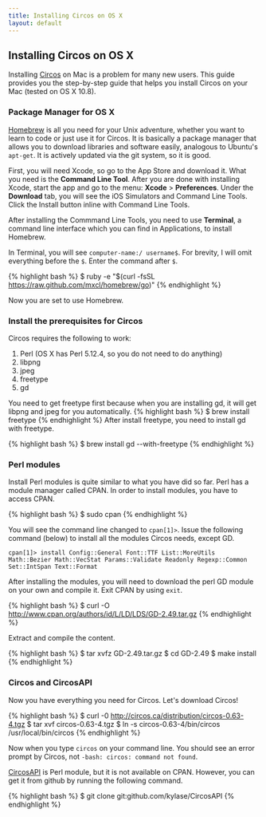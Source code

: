 ```yaml
---
title: Installing Circos on OS X
layout: default
---
```


## Installing Circos on OS X

Installing [Circos](http://www.circos.ca) on Mac is a problem for many new users. This guide provides you the step-by-step guide that helps you install Circos on your Mac (tested on OS X 10.8). 

### Package Manager for OS X

[Homebrew](http://mxcl.github.com/homebrew/) is all you need for your Unix adventure, whether you want to learn to code or just use it for Circos. It is basically a package manager that allows you to download libraries and software easily, analogous to Ubuntu's `apt-get`. It is actively updated via the git system, so it is good.

First, you will need Xcode, so go to the App Store and download it. What you need is the **Command Line Tool**. After you are done with installing Xcode, start the app and go to the menu: **Xcode** > **Preferences**. Under the **Download** tab, you will see the iOS Simulators and Command Line Tools. Click the Install button inline with Command Line Tools.

After installing the Commmand Line Tools, you need to use **Terminal**, a command line interface which you can find in Applications, to install Homebrew.

In Terminal, you will see `computer-name:/ username$`. For brevity, I will omit everything before the `$`. Enter the command after `$`.

{% highlight bash %}
$ ruby -e "$(curl -fsSL https://raw.github.com/mxcl/homebrew/go)"
{% endhighlight %}

Now you are set to use Homebrew.

### Install the prerequisites for Circos

Circos requires the following to work:
1. Perl (OS X has Perl 5.12.4, so you do not need to do anything)
2. libpng 
3. jpeg
4. freetype
5. gd

You need to get freetype first because when you are installing gd, it will get libpng and jpeg for you automatically.
{% highlight bash %}
$ brew install freetype
{% endhighlight %}
After install freetype, you need to install gd with freetype.

{% highlight bash %}
$ brew install gd --with-freetype
{% endhighlight %}

### Perl modules

Install Perl modules is quite similar to what you have did so far. Perl has a module manager called CPAN. In order to install modules, you have to access CPAN.

{% highlight bash %}
$ sudo cpan
{% endhighlight %}

You will see the command line changed to `cpan[1]>`. Issue the following command (below) to install all the modules Circos needs, except GD.

`cpan[1]> install Config::General Font::TTF List::MoreUtils Math::Bezier Math::VecStat Params::Validate Readonly Regexp::Common Set::IntSpan Text::Format`

After installing the modules, you will need to download the perl GD module on your own and compile it. Exit CPAN by using `exit`.

{% highlight bash %}
$ curl -O http://www.cpan.org/authors/id/L/LD/LDS/GD-2.49.tar.gz
{% endhighlight %}

Extract and compile the content.

{% highlight bash %}
$ tar xvfz GD-2.49.tar.gz
$ cd GD-2.49
$ make install
{% endhighlight %}

### Circos and CircosAPI

Now you have everything you need for Circos. Let's download Circos!

{% highlight bash %}
$ curl -0 http://circos.ca/distribution/circos-0.63-4.tgz
$ tar xvf circos-0.63-4.tgz
$ ln -s circos-0.63-4/bin/circos /usr/local/bin/circos
{% endhighlight %}

Now when you type `circos` on your command line. You should see an error prompt by Circos, not `-bash: circos: command not found`.

[CircosAPI](http://www.github.com/kylase/CircosAPI) is Perl module, but it is not available on CPAN. However, you can get it from github by running the following command.

{% highlight bash %}
$ git clone git:github.com/kylase/CircosAPI
{% endhighlight %}